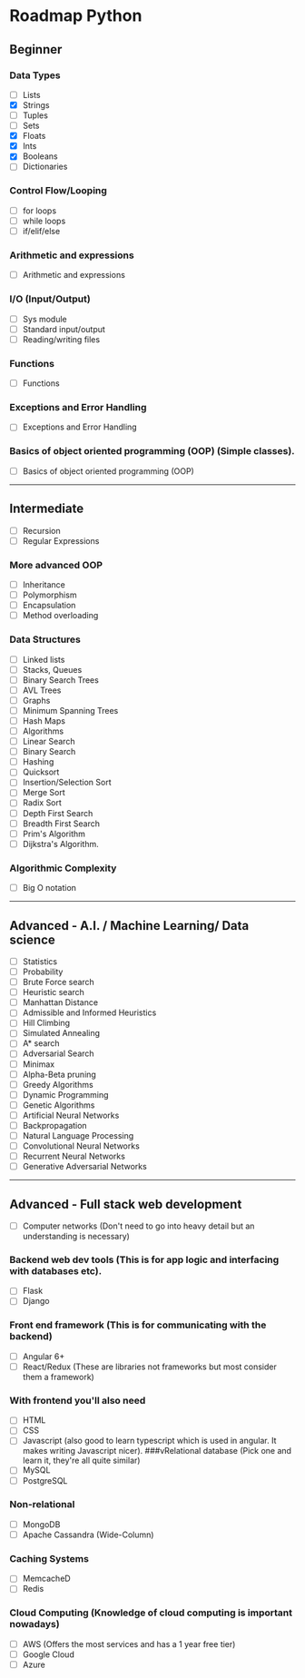 # Roadmap Python
## Beginner
### Data Types
- [ ] Lists
- [x] Strings
- [ ] Tuples
- [ ] Sets
- [x] Floats
- [x] Ints
- [x] Booleans
- [ ] Dictionaries
### Control Flow/Looping
- [ ] for loops
- [ ] while loops
- [ ] if/elif/else
### Arithmetic and expressions
- [ ] Arithmetic and expressions
### I/O (Input/Output)
- [ ] Sys module
- [ ] Standard input/output
- [ ] Reading/writing files
### Functions
- [ ] Functions
### Exceptions and Error Handling
- [ ] Exceptions and Error Handling
### Basics of object oriented programming (OOP) (Simple classes).
- [ ] Basics of object oriented programming (OOP)
  
___________________________________________________________________
  
## Intermediate
- [ ] Recursion
- [ ] Regular Expressions
### More advanced OOP
- [ ] Inheritance
- [ ] Polymorphism
- [ ] Encapsulation
- [ ] Method overloading
### Data Structures
- [ ] Linked lists
- [ ] Stacks, Queues
- [ ] Binary Search Trees
- [ ] AVL Trees
- [ ] Graphs
- [ ] Minimum Spanning Trees
- [ ] Hash Maps
- [ ] Algorithms
- [ ] Linear Search
- [ ] Binary Search
- [ ] Hashing
- [ ] Quicksort
- [ ] Insertion/Selection Sort
- [ ] Merge Sort
- [ ] Radix Sort
- [ ] Depth First Search
- [ ] Breadth First Search
- [ ] Prim's Algorithm
- [ ] Dijkstra's Algorithm.
### Algorithmic Complexity
- [ ] Big O notation

_______________________________________________________________

## Advanced - A.I. / Machine Learning/ Data science

- [ ] Statistics
- [ ] Probability
- [ ] Brute Force search
- [ ] Heuristic search
- [ ] Manhattan Distance
- [ ] Admissible and Informed Heuristics
- [ ] Hill Climbing
- [ ] Simulated Annealing
- [ ] A* search
- [ ] Adversarial Search
- [ ] Minimax
- [ ] Alpha-Beta pruning
- [ ] Greedy Algorithms
- [ ] Dynamic Programming
- [ ] Genetic Algorithms
- [ ] Artificial Neural Networks
- [ ] Backpropagation
- [ ] Natural Language Processing
- [ ] Convolutional Neural Networks
- [ ] Recurrent Neural Networks
- [ ] Generative Adversarial Networks

______________________________________________________________

## Advanced - Full stack web development

- [ ] Computer networks (Don't need to go into heavy detail but an understanding is necessary)
### Backend web dev tools (This is for app logic and interfacing with databases etc).
- [ ] Flask
- [ ] Django
### Front end framework (This is for communicating with the backend)
- [ ] Angular 6+
- [ ] React/Redux (These are libraries not frameworks but most consider them a framework)
### With frontend you'll also need
- [ ] HTML
- [ ] CSS
- [ ] Javascript (also good to learn typescript which is used in angular. It makes writing Javascript nicer).
###vRelational database (Pick one and learn it, they're all quite similar)
- [ ] MySQL
- [ ] PostgreSQL
### Non-relational
- [ ] MongoDB
- [ ] Apache Cassandra (Wide-Column)
### Caching Systems
- [ ] MemcacheD
- [ ] Redis
### Cloud Computing (Knowledge of cloud computing is important nowadays)
- [ ] AWS (Offers the most services and has a 1 year free tier)
- [ ] Google Cloud
- [ ] Azure
